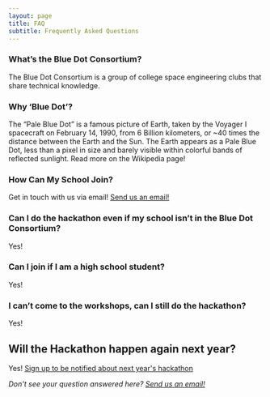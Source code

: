 ```yaml
---
layout: page
title: FAQ
subtitle: Frequently Asked Questions
---
```

### What’s the Blue Dot Consortium?
The Blue Dot Consortium is a group of college space engineering clubs that share technical knowledge.

### Why ‘Blue Dot’?
The “Pale Blue Dot” is a famous picture of Earth, taken by the Voyager I spacecraft on February 14, 1990, from 6 Billion kilometers, or ~40 times the distance between the Earth and the Sun. The Earth appears as a Pale Blue Dot, less than a pixel in size and barely visible within colorful bands of reflected sunlight. Read more on the Wikipedia page!

### How Can My School Join?
Get in touch with us via email! [Send us an email!](mailto:bluedotconsortium+join@googlegroups.com)

### Can I do the hackathon even if my school isn’t in the Blue Dot Consortium?

Yes!

### Can I join if I am a high school student?

Yes!

### I can’t come to the workshops, can I still do the hackathon?

Yes!

## Will the Hackathon happen again next year?

Yes! [Sign up to be notified about next year's hackathon](https://docs.google.com/forms/d/e/1FAIpQLSdIlYFDyGAdQT9OezD_W6zNrlbDesKELBuwnPhd24tBVefyUw/viewform?usp=sf_link)

*Don't see your question answered here? [Send us an email!](mailto:bluedotconsortium+hackathon@googlegroups.com)*
